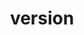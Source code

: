---
layout: landing_page
sidebar: qq_cli_command_reference_sidebar
summary: Listing of commands for version
title: version
zendesk_source: qq CLI Command Guide

---